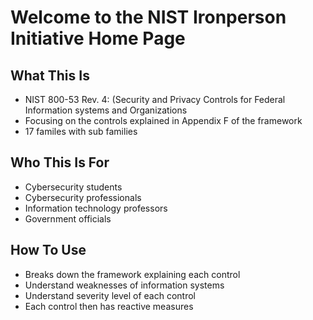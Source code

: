 # Welcome to the NIST Ironperson Initiative Home Page


## What This Is 

* NIST 800-53 Rev. 4: (Security and Privacy Controls for Federal Information systems and Organizations 
* Focusing on the controls explained in Appendix F of the framework 
* 17 familes with sub families 
## Who This Is For  

* Cybersecurity students 
* Cybersecurity professionals 
* Information technology professors 
* Government officials 
## How To Use

* Breaks down the framework explaining each control 
* Understand weaknesses of information systems 
* Understand severity level of each control 
* Each control then has reactive measures
